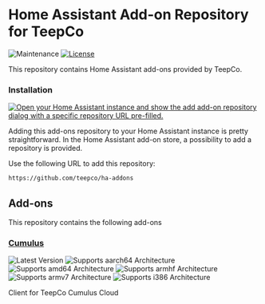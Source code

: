 # Home Assistant Add-on Repository for TeepCo

![Maintenance][maintenance-shield]
[![License][license-shield]](LICENSE)

This repository contains Home Assistant add-ons provided by TeepCo.

### Installation

[![Open your Home Assistant instance and show the add add-on repository dialog with a specific repository URL pre-filled.][addon-badge]][addon]

Adding this add-ons repository to your Home Assistant instance is pretty straightforward. In the Home Assistant add-on store, a possibility to add a repository is provided.

Use the following URL to add this repository:

```txt
https://github.com/teepco/ha-addons
```

## Add-ons

This repository contains the following add-ons

### [Cumulus](./cumulus)

![Latest Version][cumulus-version-shield]
![Supports aarch64 Architecture][aarch64-shield]
![Supports amd64 Architecture][amd64-shield]
![Supports armhf Architecture][armhf-shield]
![Supports armv7 Architecture][armv7-shield]
![Supports i386 Architecture][i386-shield]

Client for TeepCo Cumulus Cloud

[cumulus-version-shield]: https://img.shields.io/badge/version-v0.2.0-blue.svg
[license-shield]: https://img.shields.io/github/license/teepco/ha-addons.svg
[maintenance-shield]: https://img.shields.io/maintenance/yes/2023.svg
[aarch64-shield]: https://img.shields.io/badge/aarch64-yes-green.svg
[amd64-shield]: https://img.shields.io/badge/amd64-yes-green.svg
[armhf-shield]: https://img.shields.io/badge/armhf-yes-green.svg
[armv7-shield]: https://img.shields.io/badge/armv7-yes-green.svg
[i386-shield]: https://img.shields.io/badge/i386-yes-green.svg
[addon-badge]: https://my.home-assistant.io/badges/supervisor_add_addon_repository.svg
[addon]: https://my.home-assistant.io/redirect/supervisor_add_addon_repository/?repository_url=https%3A%2F%2Fgithub.com%2Fteepco%2Fha-addons

